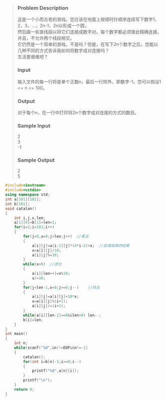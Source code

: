 >### Problem Description<br>
>这是一个小而古老的游戏。您应该在地面上按顺时针顺序连续写下数字1，2，3，...，2n-1，2n以形成一个圆，<br>
>然后画一些直线段以将它们连接成数字对。每个数字都必须彼此精确连接。并且，不允许两个线段相交。<br>
>它仍然是一个简单的游戏，不是吗？但是，在写下2n个数字之后，您能以几种不同的方式告诉我如何将数字成对连接吗？<br>
>生活更艰难吧？<br>
>### Input<br>
>输入文件的每一行将是单个正数n，最后一行除外，即数字-1。您可以假设1 <= n <= 100。<br>
>### Output<br>
>对于每个n，在一行中打印将2n个数字成对连接的方式的数目。<br>
>### Sample Input<br>
>2<br>
>3<br>
>-1<br>
>### Sample Output<br>
>2<br>
>5<br>

```cpp
#include<iostream>  
#include<cstdio>  
using namespace std;  
int a[101][101];  
int b[101];  
void catalan()  
{  
    int i,j,x,len;  
    a[1][0]=b[1]=len=1;  
    for(i=2;i<101;i++)  
    {  
        for(j=0,x=0;j<len;j++)  //乘法
        {  
            a[i][j]=a[i-1][j]*(4*i-2)+x;  //处理相乘的结果
            x=a[i][j]/10;  
            a[i][j]%=10;  
        }  
        while(x>0)  //进位
        {  
            a[i][len++]=x%10;  
            x/=10;  
        }  
        for(j=len-1,x=0;j>=0;j--)    //除法
        {  
            a[i][j]=a[i][j]+10*x;  
            x=a[i][j]%(i+1);  
            a[i][j]/=(i+1);  
        }  
        while(a[i][len-1]==0&&len>0) len--;  
        b[i]=len;  
    }  
}  
int main()  
{  
    int n;  
    while(scanf("%d",&n)!=EOF&&n!=-1)  
    {  
        catalan();  
        for(int i=b[n]-1;i>=0;i--)  
        {  
            printf("%d",a[n][i]);  
        }  
        printf("\n");  
    }  
    return 0;  
} 
```

